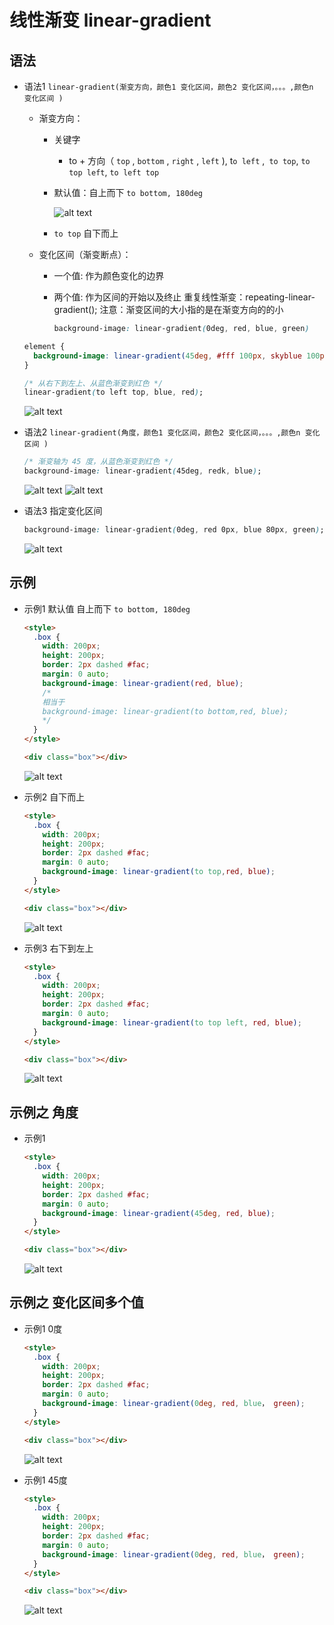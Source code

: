 # 线性渐变 linear-gradient

## 语法

+ 语法1 `linear-gradient(渐变方向，颜色1 变化区间，颜色2 变化区间，。。。,颜色n 变化区间 )`

  + 渐变方向：

    + 关键字

      + to + 方向（ `top` , `bottom` , `right` , `left` ), t`o left` ,` to top`, `to top left`, `to left top`

    + 默认值：自上而下 `to bottom, 180deg`

      ![alt text](images/线性渐变1.png)

    + `to top` 自下而上

  + 变化区间（渐变断点）：

    + 一个值: 作为颜色变化的边界
    + 两个值: 作为区间的开始以及终止 重复线性渐变：repeating-linear-gradient(); 注意：渐变区间的大小指的是在渐变方向的的小

      ```css
      background-image: linear-gradient(0deg, red, blue, green)
      ```

  ```css
  element {
    background-image: linear-gradient(45deg, #fff 100px, skyblue 100px 200px, #fff 200px;
  }

  /* 从右下到左上、从蓝色渐变到红色 */
  linear-gradient(to left top, blue, red);
  ```

  ![alt text](images/线性渐变.png)

+ 语法2 `linear-gradient(角度，颜色1 变化区间，颜色2 变化区间，。。。,颜色n 变化区间 )`

  ```css
  /* 渐变轴为 45 度，从蓝色渐变到红色 */
  background-image: linear-gradient(45deg, redk, blue);
  ```

  ![alt text](images/线性渐变角度1.png)
  ![alt text](images/线性渐变角度2.png)

+ 语法3 指定变化区间

  ```css
  background-image: linear-gradient(0deg, red 0px, blue 80px, green);
  ```

  ![alt text](images/线性渐变指定变化区间.png)

## 示例

+ 示例1 默认值 自上而下 `to bottom, 180deg`

  ```html
  <style>
    .box {
      width: 200px;
      height: 200px;
      border: 2px dashed #fac;
      margin: 0 auto;
      background-image: linear-gradient(red, blue);
      /*
      相当于
      background-image: linear-gradient(to bottom,red, blue);
      */
    }
  </style>

  <div class="box"></div>
  ```

  ![alt text](images/线性渐变2.png)

+ 示例2 自下而上

  ```html
  <style>
    .box {
      width: 200px;
      height: 200px;
      border: 2px dashed #fac;
      margin: 0 auto;
      background-image: linear-gradient(to top,red, blue);
    }
  </style>

  <div class="box"></div>
  ```

  ![alt text](images/线性渐变3.png)

+ 示例3 右下到左上

  ```html
  <style>
    .box {
      width: 200px;
      height: 200px;
      border: 2px dashed #fac;
      margin: 0 auto;
      background-image: linear-gradient(to top left, red, blue);
    }
  </style>

  <div class="box"></div>
  ```

  ![alt text](images/线性渐变3.png)

## 示例之 角度

+ 示例1

  ```html
  <style>
    .box {
      width: 200px;
      height: 200px;
      border: 2px dashed #fac;
      margin: 0 auto;
      background-image: linear-gradient(45deg, red, blue);
    }
  </style>

  <div class="box"></div>
  ```

  ![alt text](images/线性渐变角度3.png)

## 示例之 变化区间多个值

+ 示例1 0度

  ```html
  <style>
    .box {
      width: 200px;
      height: 200px;
      border: 2px dashed #fac;
      margin: 0 auto;
      background-image: linear-gradient(0deg, red, blue， green);
    }
  </style>

  <div class="box"></div>
  ```

  ![alt text](images/线性渐变多个值.png)

+ 示例1 45度

  ```html
  <style>
    .box {
      width: 200px;
      height: 200px;
      border: 2px dashed #fac;
      margin: 0 auto;
      background-image: linear-gradient(0deg, red, blue， green);
    }
  </style>

  <div class="box"></div>
  ```

  ![alt text](images/线性渐变多个值2.png)
